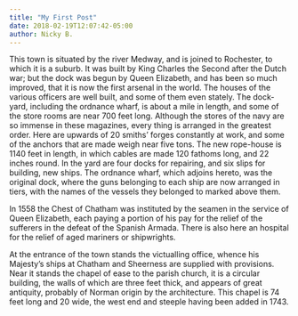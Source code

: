 ```yaml
---
title: "My First Post"
date: 2018-02-19T12:07:42-05:00
author: Nicky B.
---
```


This town is situated by the river Medway, and is joined to Rochester, to
which it is a suburb. It was built by King Charles the Second after the Dutch
war; but the dock was begun by Queen Elizabeth, and has been so much improved,
that it is now the first arsenal in the world. The houses of the various
officers are well built, and some of them even stately. The dock-yard,
including the ordnance wharf, is about a mile in length, and some of the store
rooms are near 700 feet long. Although the stores of the navy are so immense
in these magazines, every thing is arranged in the greatest order. Here are
upwards of 20 smiths’ forges constantly at work, and some of the anchors that
are made weigh near five tons. The new rope-house is 1140 feet in length, in
which cables are made 120 fathoms long, and 22 inches round. In the yard are
four docks for repairing, and six slips for building, new ships. The ordnance
wharf, which adjoins hereto, was the original dock, where the guns belonging
to each ship are now arranged in tiers, with the names of the vessels they
belonged to marked above them.

In 1558 the Chest of Chatham was instituted by the seamen in the service of
Queen Elizabeth, each paying a portion of his pay for the relief of the
sufferers in the defeat of the Spanish Armada. There is also here an hospital
for the relief of aged mariners or shipwrights.

At the entrance of the town stands the victualling office, whence his
Majesty’s ships at Chatham and Sheerness are supplied with provisions. Near it
stands the chapel of ease to the parish church, it is a circular building, the
walls of which are three feet thick, and appears of great antiquity, probably
of Norman origin by the architecture. This chapel is 74 feet long and 20 wide,
the west end and steeple having been added in 1743.
